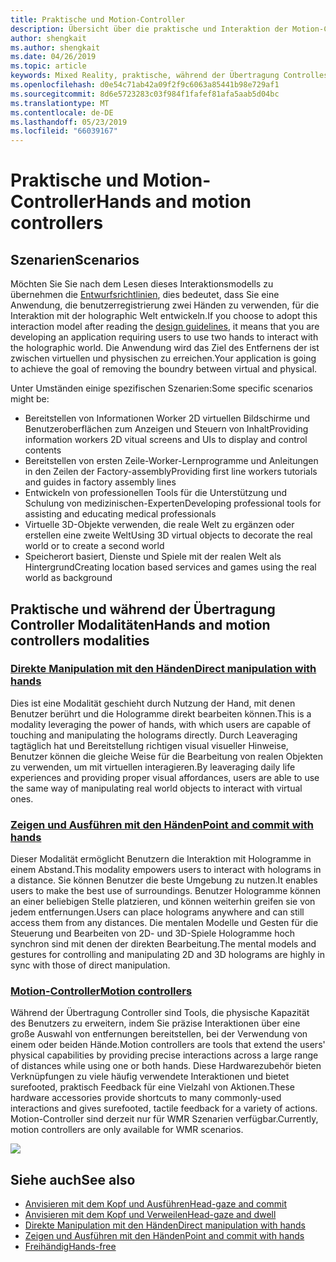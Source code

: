 ```yaml
---
title: Praktische und Motion-Controller
description: Übersicht über die praktische und Interaktion der Motion-Controller
author: shengkait
ms.author: shengkait
ms.date: 04/26/2019
ms.topic: article
keywords: Mixed Reality, praktische, während der Übertragung Controlles, Interaktion, Entwerfen
ms.openlocfilehash: d0e54c71ab42a09f2f9c6063a85441b98e729af1
ms.sourcegitcommit: 8d6e5723283c03f984f1fafef81afa5aab5d04bc
ms.translationtype: MT
ms.contentlocale: de-DE
ms.lasthandoff: 05/23/2019
ms.locfileid: "66039167"
---
```

# <a name="hands-and-motion-controllers"></a><span data-ttu-id="fc682-104">Praktische und Motion-Controller</span><span class="sxs-lookup"><span data-stu-id="fc682-104">Hands and motion controllers</span></span>
## <a name="scenarios"></a><span data-ttu-id="fc682-105">Szenarien</span><span class="sxs-lookup"><span data-stu-id="fc682-105">Scenarios</span></span>
<span data-ttu-id="fc682-106">Möchten Sie Sie nach dem Lesen dieses Interaktionsmodells zu übernehmen die [Entwurfsrichtlinien](interaction-fundamentals.md), dies bedeutet, dass Sie eine Anwendung, die benutzerregistrierung zwei Händen zu verwenden, für die Interaktion mit der holographic Welt entwickeln.</span><span class="sxs-lookup"><span data-stu-id="fc682-106">If you choose to adopt this interaction model after reading the [design guidelines](interaction-fundamentals.md), it means that you are developing an application requiring users to use two hands to interact with the holographic world.</span></span> <span data-ttu-id="fc682-107">Die Anwendung wird das Ziel des Entfernens der ist zwischen virtuellen und physischen zu erreichen.</span><span class="sxs-lookup"><span data-stu-id="fc682-107">Your application is going to achieve the goal of removing the boundry between virtual and physical.</span></span>

<span data-ttu-id="fc682-108">Unter Umständen einige spezifischen Szenarien:</span><span class="sxs-lookup"><span data-stu-id="fc682-108">Some specific scenarios might be:</span></span>
* <span data-ttu-id="fc682-109">Bereitstellen von Informationen Worker 2D virtuellen Bildschirme und Benutzeroberflächen zum Anzeigen und Steuern von Inhalt</span><span class="sxs-lookup"><span data-stu-id="fc682-109">Providing information workers 2D vitual screens and UIs to display and control contents</span></span>
* <span data-ttu-id="fc682-110">Bereitstellen von ersten Zeile-Worker-Lernprogramme und Anleitungen in den Zeilen der Factory-assembly</span><span class="sxs-lookup"><span data-stu-id="fc682-110">Providing first line workers tutorials and guides in factory assembly lines</span></span>
* <span data-ttu-id="fc682-111">Entwickeln von professionellen Tools für die Unterstützung und Schulung von medizinischen-Experten</span><span class="sxs-lookup"><span data-stu-id="fc682-111">Developing professional tools for assisting and educating medical professionals</span></span>  
* <span data-ttu-id="fc682-112">Virtuelle 3D-Objekte verwenden, die reale Welt zu ergänzen oder erstellen eine zweite Welt</span><span class="sxs-lookup"><span data-stu-id="fc682-112">Using 3D virtual objects to decorate the real world or to create a second world</span></span> 
* <span data-ttu-id="fc682-113">Speicherort basiert, Dienste und Spiele mit der realen Welt als Hintergrund</span><span class="sxs-lookup"><span data-stu-id="fc682-113">Creating location based services and games using the real world as background</span></span>

## <a name="hands-and-motion-controllers-modalities"></a><span data-ttu-id="fc682-114">Praktische und während der Übertragung Controller Modalitäten</span><span class="sxs-lookup"><span data-stu-id="fc682-114">Hands and motion controllers modalities</span></span>
### <a name="direct-manipulation-with-handsdirect-manipulationmd"></a>[<span data-ttu-id="fc682-115">Direkte Manipulation mit den Händen</span><span class="sxs-lookup"><span data-stu-id="fc682-115">Direct manipulation with hands</span></span>](direct-manipulation.md)
<span data-ttu-id="fc682-116">Dies ist eine Modalität geschieht durch Nutzung der Hand, mit denen Benutzer berührt und die Hologramme direkt bearbeiten können.</span><span class="sxs-lookup"><span data-stu-id="fc682-116">This is a modality leveraging the power of hands, with which users are capable of touching and manipulating the holograms directly.</span></span> <span data-ttu-id="fc682-117">Durch Leaveraging tagtäglich hat und Bereitstellung richtigen visual visueller Hinweise, Benutzer können die gleiche Weise für die Bearbeitung von realen Objekten zu verwenden, um mit virtuellen interagieren.</span><span class="sxs-lookup"><span data-stu-id="fc682-117">By leaveraging daily life experiences and providing proper visual affordances, users are able to use the same way of manipulating real world objects to interact with virtual ones.</span></span>   

### <a name="point-and-commit-with-handspoint-and-commitmd"></a>[<span data-ttu-id="fc682-118">Zeigen und Ausführen mit den Händen</span><span class="sxs-lookup"><span data-stu-id="fc682-118">Point and commit with hands</span></span>](point-and-commit.md)
<span data-ttu-id="fc682-119">Dieser Modalität ermöglicht Benutzern die Interaktion mit Hologramme in einem Abstand.</span><span class="sxs-lookup"><span data-stu-id="fc682-119">This modality empowers users to interact with holograms in a distance.</span></span> <span data-ttu-id="fc682-120">Sie können Benutzer die beste Umgebung zu nutzen.</span><span class="sxs-lookup"><span data-stu-id="fc682-120">It enables users to make the best use of surroundings.</span></span> <span data-ttu-id="fc682-121">Benutzer Hologramme können an einer beliebigen Stelle platzieren, und können weiterhin greifen sie von jedem entfernungen.</span><span class="sxs-lookup"><span data-stu-id="fc682-121">Users can place holograms anywhere and can still access them from any distances.</span></span> <span data-ttu-id="fc682-122">Die mentalen Modelle und Gesten für die Steuerung und Bearbeiten von 2D- und 3D-Spiele Hologramme hoch synchron sind mit denen der direkten Bearbeitung.</span><span class="sxs-lookup"><span data-stu-id="fc682-122">The mental models and gestures for controlling and manipulating 2D and 3D holograms are highly in sync with those of direct manipulation.</span></span>

### <a name="motion-controllersmotion-controllersmd"></a>[<span data-ttu-id="fc682-123">Motion-Controller</span><span class="sxs-lookup"><span data-stu-id="fc682-123">Motion controllers</span></span>](motion-controllers.md)
<span data-ttu-id="fc682-124">Während der Übertragung Controller sind Tools, die physische Kapazität des Benutzers zu erweitern, indem Sie präzise Interaktionen über eine große Auswahl von entfernungen bereitstellen, bei der Verwendung von einem oder beiden Hände.</span><span class="sxs-lookup"><span data-stu-id="fc682-124">Motion controllers are tools that extend the users' physical capabilities by providing precise interactions across a large range of distances while using one or both hands.</span></span> <span data-ttu-id="fc682-125">Diese Hardwarezubehör bieten Verknüpfungen zu viele häufig verwendete Interaktionen und bietet surefooted, praktisch Feedback für eine Vielzahl von Aktionen.</span><span class="sxs-lookup"><span data-stu-id="fc682-125">These hardware accessories provide shortcuts to many commonly-used interactions and gives surefooted, tactile feedback for a variety of actions.</span></span> <span data-ttu-id="fc682-126">Motion-Controller sind derzeit nur für WMR Szenarien verfügbar.</span><span class="sxs-lookup"><span data-stu-id="fc682-126">Currently, motion controllers are only available for WMR scenarios.</span></span> 

![](images/Hands-and-controllers-720px.jpg)<br>

## <a name="see-also"></a><span data-ttu-id="fc682-127">Siehe auch</span><span class="sxs-lookup"><span data-stu-id="fc682-127">See also</span></span>
* [<span data-ttu-id="fc682-128">Anvisieren mit dem Kopf und Ausführen</span><span class="sxs-lookup"><span data-stu-id="fc682-128">Head-gaze and commit</span></span>](gaze-and-commit.md)
* [<span data-ttu-id="fc682-129">Anvisieren mit dem Kopf und Verweilen</span><span class="sxs-lookup"><span data-stu-id="fc682-129">Head-gaze and dwell</span></span>](gaze-and-dwell.md)
* [<span data-ttu-id="fc682-130">Direkte Manipulation mit den Händen</span><span class="sxs-lookup"><span data-stu-id="fc682-130">Direct manipulation with hands</span></span>](direct-manipulation.md)
* [<span data-ttu-id="fc682-131">Zeigen und Ausführen mit den Händen</span><span class="sxs-lookup"><span data-stu-id="fc682-131">Point and commit with hands</span></span>](point-and-commit.md)
* [<span data-ttu-id="fc682-132">Freihändig</span><span class="sxs-lookup"><span data-stu-id="fc682-132">Hands-free</span></span>](hands-free.md)
